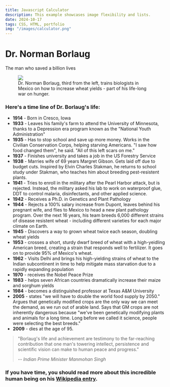 ```yaml
---
title: Javascript Calculator
description: This example showcases image flexibility and lists.
date: 2024-10-17
tags: CSS, HTML, portfolio
img: "/images/calculator.png"
---
```


<h1 id="title">Dr. Norman Borlaug</h1>
      <p>The man who saved a billion lives</p>
      <figure id="img-div">
        <img id="image" src="https://cdn.freecodecamp.org/testable-projects-fcc/images/tribute-page-main-image.jpg" />
        <figcaption id="img-caption">Dr. Norman Borlaug, third from the left, trains biologists in Mexico on how to increase wheat yields - part of his life-long war on hunger.</figcaption>
      </figure>
      <section id="tribute-info">
        <h3 id="headline">Here's a time line of Dr. Borlaug's life:</h3>
        <ul>
          <li><strong>1914</strong> - Born in Cresco, Iowa</li>
          <li>
            <strong>1933</strong> - Leaves his family's farm to attend the
            University of Minnesota, thanks to a Depression era program known as the
            "National Youth Administration"
          </li>
          <li>
            <strong>1935</strong> - Has to stop school and save up more money. Works
            in the Civilian Conservation Corps, helping starving Americans. "I saw
            how food changed them", he said. "All of this left scars on me."
          </li>
          <li>
            <strong>1937</strong> - Finishes university and takes a job in the US
            Forestry Service
          </li>
          <li>
            <strong>1938</strong> - Marries wife of 69 years Margret Gibson. Gets
            laid off due to budget cuts. Inspired by Elvin Charles Stakman, he
            returns to school study under Stakman, who teaches him about breeding
            pest-resistent plants.
          </li>
          <li>
            <strong>1941</strong> - Tries to enroll in the military after the Pearl
            Harbor attack, but is rejected. Instead, the military asked his lab to
            work on waterproof glue, DDT to control malaria, disinfectants, and
            other applied science.
          </li>
          <li>
            <strong>1942</strong> - Receives a Ph.D. in Genetics and Plant Pathology
          </li>
          <li>
            <strong>1944</strong> - Rejects a 100% salary increase from Dupont,
            leaves behind his pregnant wife, and flies to Mexico to head a new plant
            pathology program. Over the next 16 years, his team breeds 6,000
            different strains of disease resistent wheat - including different
            varieties for each major climate on Earth.
          </li>
          <li>
            <strong>1945</strong> - Discovers a way to grown wheat twice each
            season, doubling wheat yields
          </li>
          <li>
            <strong>1953</strong> - crosses a short, sturdy dwarf breed of wheat
            with a high-yeidling American breed, creating a strain that responds
            well to fertilizer. It goes on to provide 95% of Mexico's wheat.
          </li>
          <li>
            <strong>1962</strong> - Visits Delhi and brings his high-yielding
            strains of wheat to the Indian subcontinent in time to help mitigate
            mass starvation due to a rapidly expanding population
          </li>
          <li><strong>1970</strong> - receives the Nobel Peace Prize</li>
          <li>
            <strong>1983</strong> - helps seven African countries dramatically
            increase their maize and sorghum yields
          </li>
          <li>
            <strong>1984</strong> - becomes a distinguished professor at Texas A&amp;M
            University
          </li>
          <li>
            <strong>2005</strong> - states "we will have to double the world food
            supply by 2050." Argues that genetically modified crops are the only way
            we can meet the demand, as we run out of arable land. Says that GM crops
            are not inherently dangerous because "we've been genetically modifying
            plants and animals for a long time. Long before we called it science,
            people were selecting the best breeds."
          </li>
          <li><strong>2009</strong> - dies at the age of 95.</li>
        </ul>
        <blockquote cite="http://news.rediff.com/report/2009/sep/14/pm-pays-tribute-to-father-of-green-revolution-borlaug.htm">
          <p>
            "Borlaug's life and achievement are testimony to the far-reaching
            contribution that one man's towering intellect, persistence and
            scientific vision can make to human peace and progress."
          </p>
          <cite>-- Indian Prime Minister Manmohan Singh</cite>
        </blockquote>
        <h3>
          If you have time, you should read more about this incredible human being
          on his
          <a id="tribute-link" href="https://en.wikipedia.org/wiki/Norman_Borlaug" target="_blank">Wikipedia entry</a>.
        </h3>
      </section>

